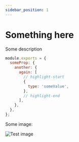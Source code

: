 ```yaml
---
sidebar_position: 1
---
```


# Something here

Some description

```js title="test.config.js"
module.exports = {
  someProp: {
    another: {
      again: [
        // highlight-start
        {
          type: 'someValue',
        },
        // highlight-end
      ],
    },
  },
};
```

Some image:

![Test image](/img/test/me.jpg)

